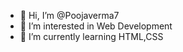 - 👋 Hi, I’m @Poojaverma7
- 👀 I’m interested in Web Development
- 🌱 I’m currently learning HTML,CSS

<!---
Poojaverma7/Poojaverma7 is a ✨ special ✨ repository because its `README.md` (this file) appears on your GitHub profile.
You can click the Preview link to take a look at your changes.
--->
